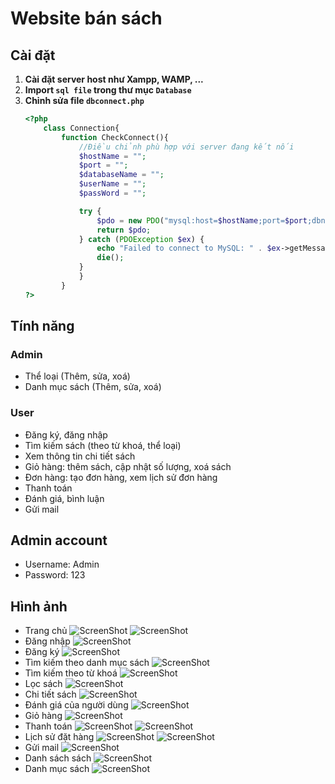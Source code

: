 # Website bán sách
## Cài đặt
1. **Cài đặt server host như Xampp, WAMP, ...**
2. **Import `sql file` trong thư mục `Database`**
3. **Chỉnh sửa file `dbconnect.php`**
    ```php
    <?php 
        class Connection{
            function CheckConnect(){
                //Điều chỉnh phù hợp với server đang kết nối
                $hostName = "";
                $port = "";
                $databaseName = "";
                $userName = "";
                $passWord = "";

                try {
                    $pdo = new PDO("mysql:host=$hostName;port=$port;dbname=$databaseName", $userName, $passWord);
                    return $pdo;
                } catch (PDOException $ex) {
                    echo "Failed to connect to MySQL: " . $ex->getMessage();
                    die();
                }
                }
            }
    ?>
    ```
## Tính năng
### Admin
- Thể loại (Thêm, sửa, xoá)
- Danh mục sách (Thêm, sửa, xoá)
### User
- Đăng ký, đăng nhập
- Tìm kiếm sách (theo từ khoá, thể loại)
- Xem thông tin chi tiết sách
- Giỏ hàng: thêm sách, cập nhật số lượng, xoá sách
- Đơn hàng: tạo đơn hàng, xem lịch sử đơn hàng
- Thanh toán
- Đánh giá, bình luận
- Gửi mail
## Admin account
- Username: Admin
- Password: 123
## Hình ảnh
- Trang chủ
![ScreenShot](screenshot/Screenshot%202024-08-11%20202447.png)
![ScreenShot](screenshot/Screenshot%202024-08-11%20205052.png)
- Đăng nhập
![ScreenShot](screenshot/Screenshot%202024-08-11%20205242.png)
- Đăng ký
![ScreenShot](screenshot/Screenshot%202024-08-11%20205256.png)
- Tìm kiếm theo danh mục sách
![ScreenShot](screenshot/Screenshot%202024-08-11%20205724.png)
- Tìm kiếm theo từ khoá
![ScreenShot](screenshot/Screenshot%202024-08-11%20205759.png)
- Lọc sách
![ScreenShot](screenshot/Screenshot%202024-08-11%20205836.png)
- Chi tiết sách
![ScreenShot](screenshot/Screenshot%202024-08-11%20205935.png)
- Đánh giá của người dùng
![ScreenShot](screenshot/Screenshot%202024-08-11%20205948.png)
- Giỏ hàng
![ScreenShot](screenshot/Screenshot%202024-08-11%20210009.png)
- Thanh toán
![ScreenShot](screenshot/Screenshot%202024-08-11%20210025.png)
![ScreenShot](screenshot/Screenshot%202024-08-11%20210116.png)
- Lịch sử đặt hàng
![ScreenShot](screenshot/Screenshot%202024-08-11%20210136.png)
![ScreenShot](screenshot/Screenshot%202024-08-11%20210150.png)
- Gửi mail
![ScreenShot](screenshot/Screenshot%202024-08-11%20210207.png)
- Danh sách sách
![ScreenShot](screenshot/Screenshot%202024-08-11%20212831.png)
- Danh mục sách
![ScreenShot](screenshot/Screenshot%202024-08-11%20212844.png)